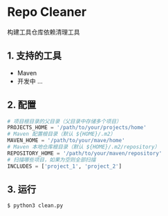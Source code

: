 # Repo Cleaner

构建工具仓库依赖清理工具

## 1. 支持的工具
* Maven
* 开发中 ...

## 2. 配置
```python
# 项目根目录的父目录（父目录中存储多个项目）
PROJECTS_HOME = '/path/to/your/projects/home'
# Maven 配置根目录（默认 ${HOME}/.m2）
MAVEN_HOME = '/path/to/your/mave/home'
# Maven 本地仓库根目录（默认 ${HOME}/.m2/repository）
REPOSITORY_HOME = '/path/to/your/maven/repository'
# 扫描哪些项目，如果为空则全部扫描
INCLUDES = ['project_1', 'project_2']
```

## 3. 运行
```bash
$ python3 clean.py
```